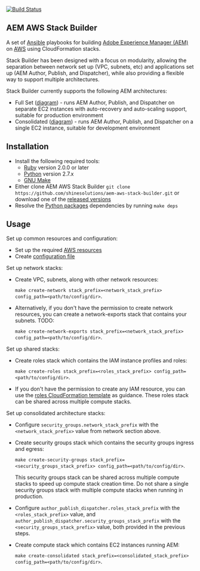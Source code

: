 [![Build Status](https://img.shields.io/travis/shinesolutions/aem-aws-stack-builder.svg)](http://travis-ci.org/shinesolutions/aem-aws-stack-builder)

AEM AWS Stack Builder
---------------------

A set of [Ansible](https://www.ansible.com/) playbooks for building [Adobe Experience Manager (AEM)](http://www.adobe.com/au/marketing-cloud/enterprise-content-management.html) on [AWS](https://aws.amazon.com/) using CloudFormation stacks.

Stack Builder has been designed with a focus on modularity, allowing the separation between network set up (VPC, subnets, etc) and applications set up (AEM Author, Publish, and Dispatcher), while also providing a flexible way to support multiple architectures.

Stack Builder currently supports the following AEM architectures:
* Full Set ([diagram](https://github.com/shinesolutions/aem-aws-stack-builder/blob/master/docs/architecture-full-set.png)) - runs AEM Author, Publish, and Dispatcher on separate EC2 instances with auto-recovery and auto-scaling support, suitable for production environment
* Consolidated ([diagram](https://github.com/shinesolutions/aem-aws-stack-builder/blob/master/docs/architecture-consolidated.png)) - runs AEM Author, Publish, and Dispatcher on a single EC2 instance, suitable for development environment

Installation
------------

- Install the following required tools:
  * [Ruby](https://www.ruby-lang.org/en/) version 2.0.0 or later
  * [Python](https://www.python.org/downloads/) version 2.7.x
  * [GNU Make](https://www.gnu.org/software/make/)
- Either clone AEM AWS Stack Builder `git clone https://github.com/shinesolutions/aem-aws-stack-builder.git` or download one of the [released versions](https://github.com/shinesolutions/aem-aws-stack-builder/releases)
- Resolve the [Python packages](https://pip.readthedocs.io/en/1.1/requirements.html) dependencies by running `make deps`

Usage
-----

Set up common resources and configuration:
- Set up the required [AWS resources](https://github.com/shinesolutions/aem-aws-stack-builder/blob/master/docs/aws-resources.md)
- Create [configuration file](https://github.com/shinesolutions/aem-aws-stack-builder/blob/master/docs/configuration.md)

Set up network stacks:
- Create VPC, subnets, along with other network resources:

    `make create-network stack_prefix=<network_stack_prefix> config_path=<path/to/config/dir>`.

- Alternatively, if you don't have the permission to create network resources, you can create a network-exports stack that contains your subnets. TODO:

    `make create-network-exports stack_prefix=<network_stack_prefix> config_path=<path/to/config/dir>`.

Set up shared stacks:
- Create roles stack which contains the IAM instance profiles and roles:

    `make create-roles stack_prefix=<roles_stack_prefix> config_path=<path/to/config/dir>`.

- If you don't have the permission to create any IAM resource, you can use the [roles CloudFormation template](https://github.com/shinesolutions/aem-aws-stack-builder/blob/master/cloudformation/apps/roles.yaml#L13) as guidance. These roles stack can be shared across multiple compute stacks.

Set up consolidated architecture stacks:
- Configure `security_groups.network_stack_prefix` with the `<network_stack_prefix>` value from network section above.
- Create security groups stack which contains the security groups ingress and egress:

    `make create-security-groups stack_prefix=<security_groups_stack_prefix> config_path=<path/to/config/dir>`.

  This security groups stack can be shared across multiple compute stacks to speed up compute stack creation time. Do not share a single security groups stack with multiple compute stacks when running in production.
- Configure `author_publish_dispatcher.roles_stack_prefix` with the `<roles_stack_prefix>` value, and `author_publish_dispatcher.security_groups_stack_prefix` with the `<security_groups_stack_prefix>` value, both provided in the previous steps.
- Create compute stack which contains EC2 instances running AEM:

    `make create-consolidated stack_prefix=<consolidated_stack_prefix> config_path=<path/to/config/dir>`.
